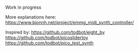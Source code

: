 Work in progress

More explanations here: https://www.bjonnh.net/project/emmg_midi_synth_controller/




Inspired by:
https://github.com/todbot/eight_by
https://github.com/todbot/picoslidertoy
https://github.com/todbot/pico_test_synth
